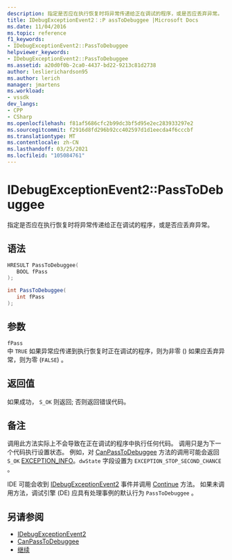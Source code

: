 ```yaml
---
description: 指定是否应在执行恢复时将异常传递给正在调试的程序，或是否应丢弃异常。
title: IDebugExceptionEvent2：:P assToDebuggee |Microsoft Docs
ms.date: 11/04/2016
ms.topic: reference
f1_keywords:
- IDebugExceptionEvent2::PassToDebuggee
helpviewer_keywords:
- IDebugExceptionEvent2::PassToDebuggee
ms.assetid: a20d0f0b-2ca0-4437-bd22-9213c81d2738
author: leslierichardson95
ms.author: lerich
manager: jmartens
ms.workload:
- vssdk
dev_langs:
- CPP
- CSharp
ms.openlocfilehash: f81af5686cfc2b99dc3bf5d95e2ec283933297e2
ms.sourcegitcommit: f2916d8fd296b92cc402597d1d1eecda4f6cccbf
ms.translationtype: MT
ms.contentlocale: zh-CN
ms.lasthandoff: 03/25/2021
ms.locfileid: "105084761"
---
```

# <a name="idebugexceptionevent2passtodebuggee"></a>IDebugExceptionEvent2::PassToDebuggee
指定是否应在执行恢复时将异常传递给正在调试的程序，或是否应丢弃异常。

## <a name="syntax"></a>语法

```cpp
HRESULT PassToDebuggee(
   BOOL fPass
);
```

```csharp
int PassToDebuggee(
   int fPass
);
```

## <a name="parameters"></a>参数
`fPass`\
中 `TRUE` 如果异常应传递到执行恢复时正在调试的程序，则为非零 () 如果应丢弃异常，则为零 (`FALSE`) 。

## <a name="return-value"></a>返回值
 如果成功， `S_OK` 则返回; 否则返回错误代码。

## <a name="remarks"></a>备注
 调用此方法实际上不会导致在正在调试的程序中执行任何代码。 调用只是为下一个代码执行设置状态。 例如，对 [CanPassToDebuggee](../../../extensibility/debugger/reference/idebugexceptionevent2-canpasstodebuggee.md) 方法的调用可能会返回 `S_OK` [EXCEPTION_INFO](../../../extensibility/debugger/reference/exception-info.md)。`dwState` 字段设置为 `EXCEPTION_STOP_SECOND_CHANCE` 。

 IDE 可能会收到 [IDebugExceptionEvent2](../../../extensibility/debugger/reference/idebugexceptionevent2.md) 事件并调用 [Continue](../../../extensibility/debugger/reference/idebugprogram2-continue.md) 方法。 如果未调用方法，调试引擎 (DE) 应具有处理事例的默认行为 `PassToDebuggee` 。

## <a name="see-also"></a>另请参阅
- [IDebugExceptionEvent2](../../../extensibility/debugger/reference/idebugexceptionevent2.md)
- [CanPassToDebuggee](../../../extensibility/debugger/reference/idebugexceptionevent2-canpasstodebuggee.md)
- [继续](../../../extensibility/debugger/reference/idebugprogram2-continue.md)
